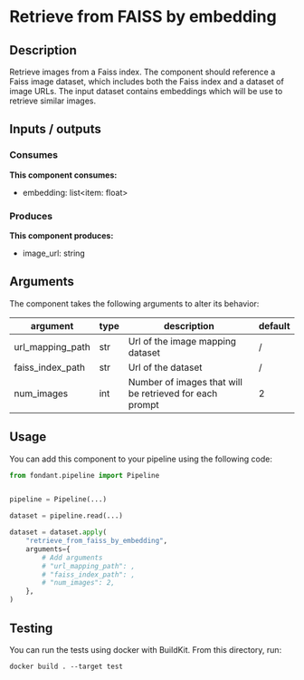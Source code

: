 # Retrieve from FAISS by embedding

<a id="retrieve_from_faiss_by_embedding#description"></a>
## Description
Retrieve images from a Faiss index. The component should reference a Faiss image dataset, 
 which includes both the Faiss index and a dataset of image URLs. The input dataset contains 
 embeddings which will be use to retrieve similar images. 


<a id="retrieve_from_faiss_by_embedding#inputs_outputs"></a>
## Inputs / outputs 

<a id="retrieve_from_faiss_by_embedding#consumes"></a>
### Consumes 
**This component consumes:**

- embedding: list<item: float>




<a id="retrieve_from_faiss_by_embedding#produces"></a>  
### Produces 
**This component produces:**

- image_url: string



<a id="retrieve_from_faiss_by_embedding#arguments"></a>
## Arguments

The component takes the following arguments to alter its behavior:

| argument | type | description | default |
| -------- | ---- | ----------- | ------- |
| url_mapping_path | str | Url of the image mapping dataset | / |
| faiss_index_path | str | Url of the dataset | / |
| num_images | int | Number of images that will be retrieved for each prompt | 2 |

<a id="retrieve_from_faiss_by_embedding#usage"></a>
## Usage 

You can add this component to your pipeline using the following code:

```python
from fondant.pipeline import Pipeline


pipeline = Pipeline(...)

dataset = pipeline.read(...)

dataset = dataset.apply(
    "retrieve_from_faiss_by_embedding",
    arguments={
        # Add arguments
        # "url_mapping_path": ,
        # "faiss_index_path": ,
        # "num_images": 2,
    },
)
```

<a id="retrieve_from_faiss_by_embedding#testing"></a>
## Testing

You can run the tests using docker with BuildKit. From this directory, run:
```
docker build . --target test
```
